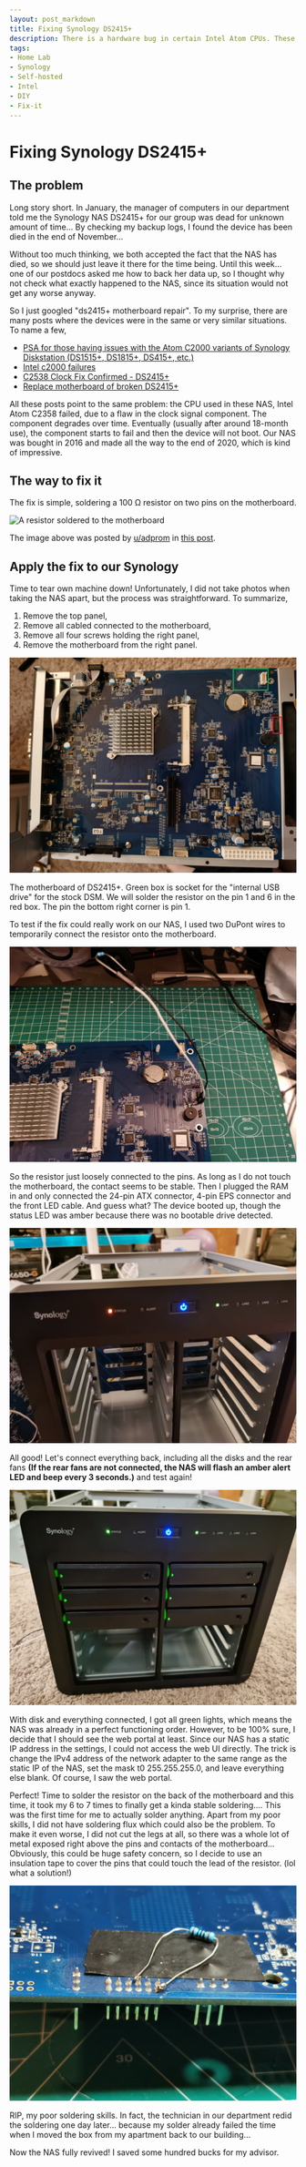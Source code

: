 ```yaml
---
layout: post_markdown
title: Fixing Synology DS2415+ 
description: There is a hardware bug in certain Intel Atom CPUs. These CPUs will degrade over time and eventually the computer will not boot up due to the clock issue of the CPU. Funnily, fixing the problem only need one resistor to be soldered on the motherboard. The only thing is that the CPU will die again and by that time, there is no way to fix it.
tags:
- Home Lab
- Synology
- Self-hosted
- Intel
- DIY
- Fix-it
---
```


# Fixing Synology DS2415+

## The problem

Long story short. In January, the manager of computers in our department told me
the Synology NAS DS2415+ for our group was dead for unknown amount of time... By
checking my backup logs, I found the device has been died in the end of
November...

Without too much thinking, we both accepted the fact that the NAS has died, so
we should just leave it there for the time being. Until this week... one of our
postdocs asked me how to back her data up, so I thought why not check what
exactly happened to the NAS, since its situation would not get any worse anyway.

So I just googled "ds2415+ motherboard repair". To my surprise, there are many
posts where the devices were in the same or very similar situations. To name a
few,

* [PSA for those having issues with the Atom C2000 variants of Synology
  Diskstation (DS1515+, DS1815+, DS415+,
  etc.)](https://www.reddit.com/r/synology/comments/ix3b4a/psa_for_those_having_issues_with_the_atom_c2000/)
* [Intel c2000 failures](https://community.synology.com/enu/forum/1/post/120548)
* [C2538 Clock Fix Confirmed -
  DS2415+](https://www.reddit.com/r/synology/comments/609u1l/c2538_clock_fix_confirmed_ds2415/)
* [Replace motherboard of broken
  DS2415+](https://www.reddit.com/r/synology/comments/cebu0r/replace_motherboard_of_broken_ds2415/)

All these posts point to the same problem: the CPU used in these NAS, Intel Atom
C2358 failed, due to a flaw in the clock signal component. The component
degrades over time. Eventually (usually after around 18-month use), the
component starts to fail and then the device will not boot. Our NAS was bought
in 2016 and made all the way to the end of 2020, which is kind of impressive.

## The way to fix it

The fix is simple, soldering a 100 Ω resistor on two pins on the motherboard.

![A resistor soldered to the
motherboard](../../../images/fix_stuff/fixing_synology/fix_reddit.jpg)

The image above was posted by [u/adprom](https://www.reddit.com/user/adprom/) in
[this post](https://www.reddit.com/r/synology/comments/609u1l/c2538_clock_fix_confirmed_ds2415/).

## Apply the fix to our Synology

Time to tear own machine down! Unfortunately, I did not take photos when taking
the NAS apart, but the process was straightforward. To summarize, 

1. Remove the top panel,
2. Remove all cabled connected to the motherboard,
3. Remove all four screws holding the right panel,
4. Remove the motherboard from the right panel.

![The motherboard of DS2415+](../../../images/fix_stuff/fixing_synology/mobo.jpg)

The motherboard of DS2415+. Green box is socket for the "internal USB drive" for
the stock DSM. We will solder the resistor on the pin 1 and 6 in the red box.
The pin the bottom right corner is pin 1.

To test if the fix could really work on our NAS, I used two DuPont wires to
temporarily connect the resistor onto the motherboard.

![Test if it will work...](../../../images/fix_stuff/fixing_synology/dupont.jpg)

So the resistor just loosely connected to the pins. As long as I do not touch
the motherboard, the contact seems to be stable. Then I plugged the RAM in and
only connected the 24-pin ATX connector, 4-pin EPS connector and the front LED
cable. And guess what? The device booted up, though the status LED was amber
because there was no bootable drive detected.

![Successful minimal boot](../../../images/fix_stuff/fixing_synology/minboot.jpg)

All good! Let's connect everything back, including all the disks and the rear
fans **(If the rear fans are not connected, the NAS will flash an amber alert
LED and beep every 3 seconds.)** and test again!

![Successful boot](../../../images/fix_stuff/fixing_synology/fixed.jpg)

With disk and everything connected, I got all green lights, which means the NAS
was already in a perfect functioning order. However, to be 100% sure, I decide
that I should see the web portal at least. Since our NAS has a static IP address
in the settings, I could not access the web UI directly. The trick is change the
IPv4 address of the network adapter to the same range as the static IP of the
NAS, set the mask t0 255.255.255.0, and leave everything else blank. Of course,
I saw the web portal.

Perfect! Time to solder the resistor on the back of the motherboard and this
time, it took my 6 to 7 times to finally get a kinda stable soldering.... This
was the first time for me to actually solder anything. Apart from my poor
skills, I did not have soldering flux which could also be the problem. To make
it even worse, I did not cut the legs at all, so there was a whole lot of metal
exposed right above the pins and contacts of the motherboard... Obviously, this
could be huge safety concern, so I decide to use an insulation tape to cover the
pins that could touch the lead of the resistor. (lol what a solution!)

![My not-so-useful solder](../../../images/fix_stuff/fixing_synology/solder.jpg)

RIP, my poor soldering skills. In fact, the technician in our department redid
the soldering one day later... because my solder already failed the time when I
moved the box from my apartment back to our building...

Now the NAS fully revived! I saved some hundred bucks for my advisor.
